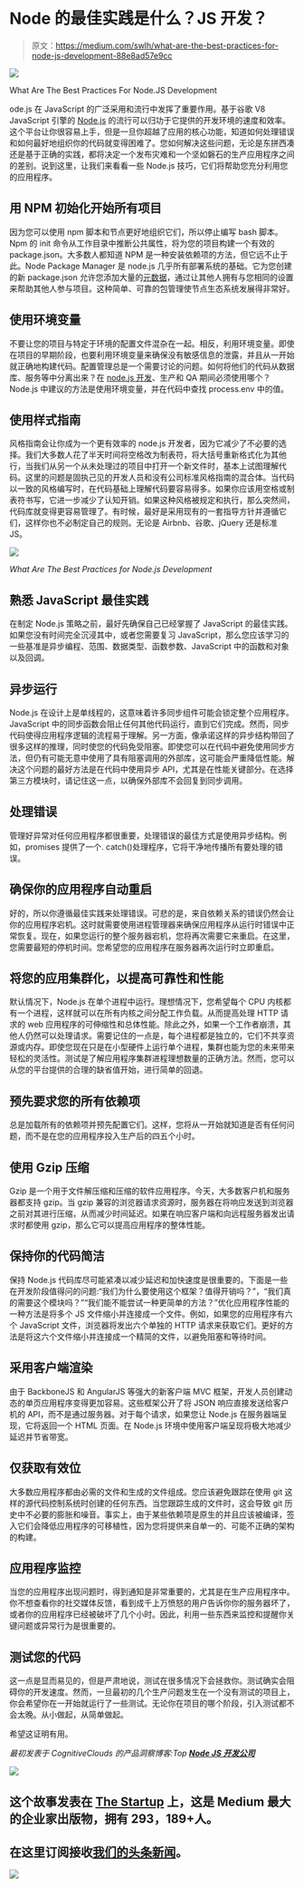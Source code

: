 # Node 的最佳实践是什么？JS 开发？

> 原文：<https://medium.com/swlh/what-are-the-best-practices-for-node-js-development-88e8ad57e9cc>

![](img/2d96631317eadbf549c4db5508e9b820.png)

What Are The Best Practices For Node.JS Development

ode.js 在 JavaScript 的广泛采用和流行中发挥了重要作用。基于谷歌 V8 JavaScript 引擎的 [Node.js](https://www.cognitiveclouds.com/insights/everything-you-need-to-know-about-node-js/) 的流行可以归功于它提供的开发环境的速度和效率。这个平台让你很容易上手，但是一旦你超越了应用的核心功能，知道如何处理错误和如何最好地组织你的代码就变得困难了。您如何解决这些问题，无论是东拼西凑还是基于正确的实践，都将决定一个发布灾难和一个坚如磐石的生产应用程序之间的差别。说到这里，让我们来看看一些 Node.js 技巧，它们将帮助您充分利用您的应用程序。

## 用 NPM 初始化开始所有项目

因为您可以使用 npm 脚本和节点更好地组织它们，所以停止编写 bash 脚本。Npm 的 init 命令从工作目录中推断公共属性，将为您的项目构建一个有效的 package.json。大多数人都知道 NPM 是一种安装依赖项的方法，但它远不止于此。Node Package Manager 是 node.js 几乎所有部署系统的基础。它为您创建的新 package.json 允许您添加大量的[元数据](https://www.datadab.com)，通过让其他人拥有与您相同的设置来帮助其他人参与项目。这种简单、可靠的包管理使节点生态系统发展得非常好。

## 使用环境变量

不要让您的项目与特定于环境的配置文件混杂在一起。相反，利用环境变量。即使在项目的早期阶段，也要利用环境变量来确保没有敏感信息的泄露，并且从一开始就正确地构建代码。配置管理总是一个需要讨论的问题。如何将他们的代码从数据库、服务等中分离出来？在 [node.js 开发](https://www.cognitiveclouds.com/custom-software-development-services/node-js-development-company)、生产和 QA 期间必须使用哪个？Node.js 中建议的方法是使用环境变量，并在代码中查找 process.env 中的值。

## 使用样式指南

风格指南会让你成为一个更有效率的 node.js 开发者，因为它减少了不必要的选择。我们大多数人花了半天时间将空格改为制表符，将大括号重新格式化为其他行，当我们从另一个从未处理过的项目中打开一个新文件时，基本上试图理解代码。这里的问题是固执己见的开发人员和没有公司标准风格指南的混合体。当代码以一致的风格编写时，在代码基础上理解代码要容易得多。如果你应该用空格或制表符书写，它进一步减少了认知开销。如果这种风格被规定和执行，那么突然间，代码库就变得更容易管理了。有时候，最好是采用现有的一套指导方针并遵循它们，这样你也不必制定自己的规则。无论是 Airbnb、谷歌、jQuery 还是标准 JS。

![](img/44c0d668880ab6191d1a6fe14fd1b918.png)

*What Are The Best Practices for Node.js Development*

## 熟悉 JavaScript 最佳实践

在制定 Node.js 策略之前，最好先确保自己已经掌握了 JavaScript 的最佳实践。如果您没有时间完全沉浸其中，或者您需要复习 JavaScript，那么您应该学习的一些基准是异步编程、范围、数据类型、函数参数、JavaScript 中的函数和对象以及回调。

## 异步运行

Node.js 在设计上是单线程的，这意味着许多同步组件可能会锁定整个应用程序。JavaScript 中的同步函数会阻止任何其他代码运行，直到它们完成。然而，同步代码使得应用程序逻辑的流程易于理解。另一方面，像承诺这样的异步结构带回了很多这样的推理，同时使您的代码免受阻塞。即使您可以在代码中避免使用同步方法，但仍有可能无意中使用了具有阻塞调用的外部库，这可能会严重降低性能。解决这个问题的最好方法是在代码中使用异步 API，尤其是在性能关键部分。在选择第三方模块时，请记住这一点，以确保外部库不会回复到同步调用。

## 处理错误

管理好异常对任何应用程序都很重要，处理错误的最佳方式是使用异步结构。例如，promises 提供了一个. catch()处理程序，它将干净地传播所有要处理的错误。

## 确保你的应用程序自动重启

好的，所以你遵循最佳实践来处理错误。可悲的是，来自依赖关系的错误仍然会让你的应用程序宕机。这时就需要使用进程管理器来确保应用程序从运行时错误中正常恢复。现在，如果您运行的整个服务器宕机，您将再次需要它来重启。在这里，您需要最短的停机时间。您希望您的应用程序在服务器再次运行时立即重启。

## 将您的应用集群化，以提高可靠性和性能

默认情况下，Node.js 在单个进程中运行。理想情况下，您希望每个 CPU 内核都有一个进程，这样就可以在所有内核之间分配工作负载。从而提高处理 HTTP 请求的 web 应用程序的可伸缩性和总体性能。除此之外，如果一个工作者崩溃，其他人仍然可以处理请求。需要记住的一点是，每个进程都是独立的，它们不共享资源或内存。即使您现在只是在小型硬件上运行单个进程，集群也能为您的未来带来轻松的灵活性。测试是了解应用程序集群进程理想数量的正确方法。然而，您可以从您的平台提供的合理的缺省值开始，进行简单的回退。

## 预先要求您的所有依赖项

总是加载所有的依赖项并预先配置它们。这样，您将从一开始就知道是否有任何问题，而不是在您的应用程序投入生产后的四五个小时。

## 使用 Gzip 压缩

Gzip 是一个用于文件解压缩和压缩的软件应用程序。今天，大多数客户机和服务器都支持 gzip。当 gzip 兼容的浏览器请求资源时，服务器在将响应发送到浏览器之前对其进行压缩，从而减少时间延迟。如果在响应客户端和向远程服务器发出请求时都使用 gzip，那么它可以提高应用程序的整体性能。

## 保持你的代码简洁

保持 Node.js 代码库尽可能紧凑以减少延迟和加快速度是很重要的。下面是一些在开发阶段值得问的问题:“我们为什么要使用这个框架？值得开销吗？”，“我们真的需要这个模块吗？”“我们能不能尝试一种更简单的方法？”优化应用程序性能的一种方法是将多个 JS 文件缩小并连接成一个文件。例如，如果您的应用程序有六个 JavaScript 文件，浏览器将发出六个单独的 HTTP 请求来获取它们。更好的方法是将这六个文件缩小并连接成一个精简的文件，以避免阻塞和等待时间。

## 采用客户端渲染

由于 BackboneJS 和 AngularJS 等强大的新客户端 MVC 框架，开发人员创建动态的单页应用程序变得更加容易。这些框架公开了将 JSON 响应直接发送给客户机的 API，而不是通过服务器。对于每个请求，如果您让 Node.js 在服务器端呈现，它将返回一个 HTML 页面。在 Node.js 环境中使用客户端呈现将极大地减少延迟并节省带宽。

## 仅获取有效位

大多数应用程序都由必需的文件和生成的文件组成。您应该避免跟踪在使用 git 这样的源代码控制系统时创建的任何东西。当您跟踪生成的文件时，这会导致 git 历史中不必要的膨胀和噪音。事实上，由于某些依赖项是原生的并且应该被编译，签入它们会降低应用程序的可移植性，因为您将提供来自单一的、可能不正确的架构的构建。

## 应用程序监控

当您的应用程序出现问题时，得到通知是非常重要的，尤其是在生产应用程序中。你不想查看你的社交媒体反馈，看到成千上万愤怒的用户告诉你你的服务器坏了，或者你的应用程序已经被破坏了几个小时。因此，利用一些东西来监控和提醒你关键问题或异常行为是很重要的。

## 测试您的代码

这一点是显而易见的，但是严肃地说，测试在很多情况下会拯救你。测试确实会阻碍你的开发速度。然而，一旦最初的几个生产问题发生在一个没有测试的项目上，你会希望你在一开始就运行了一些测试。无论你在项目的哪个阶段，引入测试都不会太晚。从小做起，从简单做起。

希望这证明有用。

*最初发表于 CognitiveClouds 的产品洞察博客:Top* [***Node JS 开发公司***](https://www.cognitiveclouds.com/custom-software-development-services/node-js-development-company)

![](img/731acf26f5d44fdc58d99a6388fe935d.png)

## 这个故事发表在 [The Startup](https://medium.com/swlh) 上，这是 Medium 最大的企业家出版物，拥有 293，189+人。

## 在这里订阅接收[我们的头条新闻](http://growthsupply.com/the-startup-newsletter/)。

![](img/731acf26f5d44fdc58d99a6388fe935d.png)